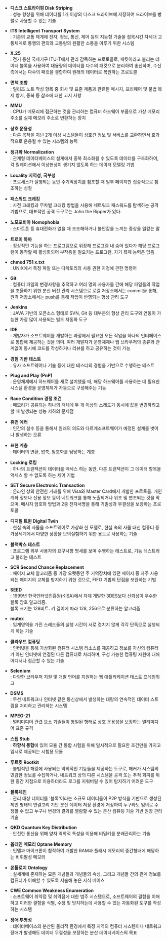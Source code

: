 
- **디스크 스트라이핑 Disk Striping**  
: 성능 향상을 위해 데이터를 1개 이상의 디스크 드라이브에 저장하여 드라이브를 병렬로 사용할 수 있는 기술

- **ITS Intelligent Transport System**  
: 기존의 교통 체계에 전자, 정보, 통신, 제어 등의 지능형 기술을 접목시킨 차세대 교통체계로 통행의 편의와 교통량의 원활한 소통을 이루기 위한 시스템

- **X.25**  
: 전기 통신 국제기구 ITU-T에서 관리 감독하는 프로토콜로, 패킷이라고 불리는 데이터 블록을 사용하여 대용량의 데이터를 다수의 패킷으로 분리하여 송신하며, 수신측에서는 다수의 패킷을 결합하여 원래의 데이터로 복원하는 프로토콜

- **면책 조항**  
: 릴리즈 노트 작성 항목 중 회사 및 표준 제품과 관련된 메시지, 프리웨어 및 불법 복제 방지, 중복 등 참조에 대한 고지 사항

- **MMU**  
: CPU가 메모리에 접근하는 것을 관리하는 컴퓨터 하드웨어 부품으로 가상 메모리 주소를 실제 메모리 주소로 변환하는 장치

- **상호 운용성**  
: 다른 목적을 지닌 2개 이상 시스템들이 상호간 정보 및 서비스를 교환하면서 효과적으로 운용될 수 있는 시스템의 능력

- **정규화 Normalization**  
: 관계형 데이터베이스의 설계에서 중복 최소화될 수 있도록 데이터를 구조화하여, 각 릴레이션에서 이상현상이 생기지 않도록 하는 데이터 모델링 기법

- **Locality 지역성, 국부성**  
: 프로세스가 실행되는 동안 주기억장치를 참조할 때 일부 페이지만 집중적으로 참조하는 성질

- **패스워드 크래킹**  
: 사전 크래킹과 무차별 크래킹 방법을 사용해 네트워크 패스워드를 탐색하는 공격 기법으로, 대표적인 공격 도구로는 John the Ripper가 있다.

- **노모포비아 Nomophobia**  
: 스마트폰 등 휴대전화가 없을 때 초조해하거나 불안감을 느끼는 증상을 일컫는 말

- **트로이 목마**  
: 정상적인 기능을 하는 프로그램으로 위장해 프로그램 내 숨어 있다가 해당 프로그램이 동작할 때 활성화되어 부작용을 일으키는 프로그램. 자기 복제 능력은 없음

- **chmod 751 x.txt**  
: UNIX에서 특정 파일 또는 디렉토리의 사용 권한 지정에 관한 명령어

- **Git**  
: 컴퓨터 파일의 변경사항을 추적하고 여러 명의 사용자들 간에 해당 파일들의 작업을 조율하기 위한 분산 버전 관리 시스템으로 로컬 저장소에서는 commit을 통해, 원격 저장소에서는 push를 통해 작업이 반영되는 형상 관리 도구

- **Jenkins**  
: JAVA 기반의 오픈소스 형태로 SVN, Git 등 대부분의 형상 관리 도구와 연동이 가능한 가장 많이 사용되는 빌드 자동화 도구

- **IDE**  
: 개발자가 소프트웨어를 개발하는 과정에서 필요한 모든 작업을 하나의 인터페이스로 통합해 제공하는 것을 의미. 여러 개발자가 운영체제나 웹 브라우저의 종류와 관계없이 동시에 코드를 작성하거나 리뷰를 하고 공유하는 것이 가능

- **경험 기반 테스트**  
: 유사 소프트웨어나 기술 등에 대한 테스터의 경험을 기반으로 수행하는 테스트

- **Plug and Play (PnP)**  
: 운영체제에서 하드웨어를 새로 설치했을 때, 해당 하드웨어를 사용하는 데 필요한 시스템 환경을 운영체제가 자동으로 구성해주는 기능

- **Race Condition 경쟁 조건**  
: 메모리가 공유되는 하나의 객체에 두 개 이상의 스레드가 동시에 값을 변경하려고 할 때 발생되는 성능 저하의 문제점

- **휴먼 에러**  
: 인간의 실수 등을 통해서 원래의 의도와 다르게소프트웨어가 예정된 설계를 벗어나 발생하는 오류

- **표현 계층**  
: 데이터의 변환, 압축, 암호화를 담당하는 계층

- **Locking 로킹**  
: 하나의 트랜잭션이 데이터를 액세스 하는 동안, 다른 트랜잭션이 그 데이터 항목을 액세스 할 수 없도록 하는 제어 기법

- **SET Secure Electronic Transaction**  
: 온라인 상의 안전한 거래를 위해 Visa와 Master Card에서 개발한 프로토콜. 개인 계좌 정보나 신용 정보 등이 네트워크를 통해 노출되거나 위조 및 변조되는 것을 막으며, 메시지 암호화 방법과 2중 전자서명을 통해 기밀성과 무결성을 보장하는 프로토콜

- **디지털 트윈 Digital Twin**  
: 현실 속의 사물을 소프트웨어로 가상화 한 모델로, 현실 속의 사물 대신 컴퓨터 등 가상세계에서 다양한 상황을 모의실험하기 위한 용도로 사용하는 기술

- **블랙박스 테스트**  
: 프로그램 외부 사용자의 요구사항 명세를 보며 수행하는 테스트로, 기능 테스트라고 불리는 테스트

- **SCR Second Chance Replacement**  
: 페이지 교체 알고리즘 중 가장 오랫동안 주 기억장치에 있던 페이지 중 자주 사용되는 페이지의 교체를 방지하기 위한 것으로, FIFO 기법의 단점을 보완하는 기법

- **SEED**  
: 1999년 한국인터넷진흥원(KISA)에서 자체 개발한 3DES보다 신뢰성이 우수한 블록 암호 알고리즘.  
블록 크기는 128비트. 키 길이에 따라 128, 256으로 분류하는 알고리즘  

- **mutex**  
: 임계영역을 가진 스레드들의 실행 시간이 서로 겹치지 않게 각각 단독으로 실행되게 하는 기술

- **클라우드 컴퓨팅**  
: 인터넷을 통해 가상화된 컴퓨터 시스템 리소스를 제공하고 정보를 자신의 컴퓨터가 아닌 인터넷에 연결된 다른 컴퓨터로 처리하며, 구성 가능한 컴퓨팅 자원에 대해 어디서나 접근할 수 있는 기술

- **Selenium**  
: 다양한 브라우저 지원 및 개발 언어를 지원하는 웹 애플리케이션 테스트 프레임워크

- **DSMS**  
: 무선 네트워크나 인터넷 같은 통신상에서 발생하는 대량의 연속적인 데이터 스트림을 처리하고 관리하는 시스템

- **MPEG-21**  
: 멀티미디어 관련 요소 기술들이 통일된 형태로 상호 운용성을 보장하는 멀티미디어 표준 규격

- **스텁 Stub**  
: **하향식 통합**에 있어 모듈 간 통합 시험을 위해 일시적으로 필요한 조건만을 가지고 임시로 제공되는 시험용 모듈

- **루트킷 Rootkit**  
: 불법적인 해킹에 사용되는 악의적인 기능들을 제공하는 도구로, 해커가 시스템의 민감한 정보를 수집하거나, 네트워크 상의 다른 시스템을 공격 또는 추적 회피를 위한 중간 지점으로 이용하더라도 로그를 지워버릴 수 있어 탐지하기 어려운 도구

- **블록체인**  
: 관리 대상 데이터를 '블록'이라는 소규모 데이터들이 P2P 방식을 기반으로 생성된 체인 형태의 연결고리 기반 분산 데이터 저장 환경에 저장하여 누구라도 임의로 수정할 수 없고 누구나 변경의 결과를 열람할 수 있는 분산 컴퓨팅 기술 기반 원장 관리 기술

- **QKD Quantum Key Distribution**  
: 안전한 통신을 위해 양자 역학적 특성을 이용해 비밀키를 분배관리하는 기술

- **옵테인 메모리 Optane Memory**  
: 인텔과 마이크론이 합작하여 개발한 RAM과 플래시 메모리의 중간형태에 해당하는 비휘발성 메모리

- **온톨로지 Ontology**  
: 실세계에 존재하는 모든 개념들과 개념들의 속성, 그리고 개념들 간의 관계 정보를 컴퓨터가 이해할 수 있도록 서술해 놓은 지식 베이스

- **CWE Common Weakness Enumeration**  
: 소프트웨어 취약점 및 취약점에 대한 범주 시스템으로, 소프트웨어의 결함을 이해하고 이러한 결함을 식별, 수정 및 방지하는데 사용할 수 있는 자동화된 도구를 작성하는 시스템

- **장애 투명성**  
: 데이터베이스의 분산된 물리적 환경에서 특정 지역의 컴퓨터 시스템이나 네트워크 장애가 발생해도 데이터 무결성을 보장하는 분산 데이터베이스의 목표

